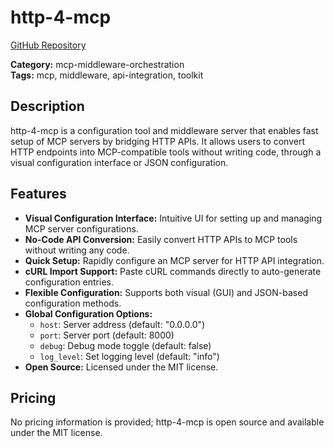 # http-4-mcp

[GitHub Repository](https://github.com/Tght1211/http-4-mcp)

**Category:** mcp-middleware-orchestration  
**Tags:** mcp, middleware, api-integration, toolkit

## Description
http-4-mcp is a configuration tool and middleware server that enables fast setup of MCP servers by bridging HTTP APIs. It allows users to convert HTTP endpoints into MCP-compatible tools without writing code, through a visual configuration interface or JSON configuration.

## Features
- **Visual Configuration Interface:** Intuitive UI for setting up and managing MCP server configurations.
- **No-Code API Conversion:** Easily convert HTTP APIs to MCP tools without writing any code.
- **Quick Setup:** Rapidly configure an MCP server for HTTP API integration.
- **cURL Import Support:** Paste cURL commands directly to auto-generate configuration entries.
- **Flexible Configuration:** Supports both visual (GUI) and JSON-based configuration methods.
- **Global Configuration Options:**
  - `host`: Server address (default: "0.0.0.0")
  - `port`: Server port (default: 8000)
  - `debug`: Debug mode toggle (default: false)
  - `log_level`: Set logging level (default: "info")
- **Open Source:** Licensed under the MIT license.

## Pricing
No pricing information is provided; http-4-mcp is open source and available under the MIT license.